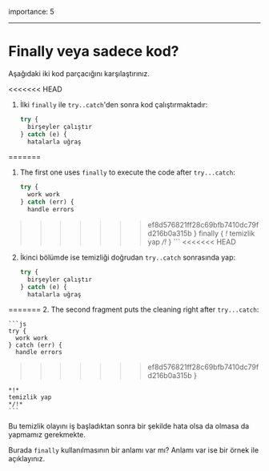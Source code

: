 importance: 5

---

# Finally veya sadece kod?

Aşağıdaki iki kod parçacığını karşılaştırınız.

<<<<<<< HEAD
1. İlki `finally` ile `try..catch`'den sonra kod çalıştırmaktadır:

    ```js
    try {
      birşeyler çalıştır
    } catch (e) {
      hatalarla uğraş
=======
1. The first one uses `finally` to execute the code after `try...catch`:

    ```js
    try {
      work work
    } catch (err) {
      handle errors
>>>>>>> ef8d576821ff28c69bfb7410dc79fd216b0a315b
    } finally {
    *!*
      temizlik yap
    */!*
    }
    ```
<<<<<<< HEAD
2. İkinci bölümde ise temizliği doğrudan `try..catch` sonrasında yap:

    ```js
    try {
      birşeyler çalıştır
    } catch (e) {
      hatalarla uğraş
=======
2. The second fragment puts the cleaning right after `try...catch`:

    ```js
    try {
      work work
    } catch (err) {
      handle errors
>>>>>>> ef8d576821ff28c69bfb7410dc79fd216b0a315b
    }

    *!*
    temizlik yap
    */!*
    ```

Bu temizlik olayını iş başladıktan sonra bir şekilde hata olsa da olmasa da yapmamız gerekmekte.

Burada `finally` kullanılmasının bir anlamı var mı? Anlamı var ise bir örnek ile açıklayınız.